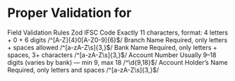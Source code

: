 # Proper Validation for 

Field	Validation Rules	Zod 
IFSC Code	Exactly 11 characters, format: 4 letters + 0 + 6 digits	/^[A-Z]{4}0[A-Z0-9]{6}$/
Branch Name	Required, only letters + spaces allowed	/^[a-zA-Z\s]{3,}$/
Bank Name	Required, only letters + spaces, 3+ characters	/^[a-zA-Z\s]{3,}$/
Account Number	Usually 9–18 digits (varies by bank) — min 9, max 18	/^\d{9,18}$/
Account Holder’s Name	Required, only letters and spaces	/^[a-zA-Z\s]{3,}$/
